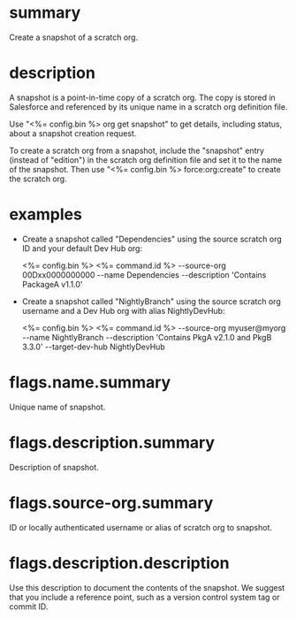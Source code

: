# summary

Create a snapshot of a scratch org.

# description

A snapshot is a point-in-time copy of a scratch org. The copy is stored in Salesforce and referenced by its unique name in a scratch org definition file.

Use "<%= config.bin %> org get snapshot" to get details, including status, about a snapshot creation request.

To create a scratch org from a snapshot, include the "snapshot" entry (instead of "edition") in the scratch org definition file and set it to the name of the snapshot. Then use "<%= config.bin %> force:org:create" to create the scratch org.

# examples

- Create a snapshot called "Dependencies" using the source scratch org ID and your default Dev Hub org:

  <%= config.bin %> <%= command.id %> --source-org 00Dxx0000000000 --name Dependencies --description 'Contains PackageA v1.1.0'

- Create a snapshot called "NightlyBranch" using the source scratch org username and a Dev Hub org with alias NightlyDevHub:

  <%= config.bin %> <%= command.id %> --source-org myuser@myorg --name NightlyBranch --description 'Contains PkgA v2.1.0 and PkgB 3.3.0' --target-dev-hub NightlyDevHub

# flags.name.summary

Unique name of snapshot.

# flags.description.summary

Description of snapshot.

# flags.source-org.summary

ID or locally authenticated username or alias of scratch org to snapshot.

# flags.description.description

Use this description to document the contents of the snapshot. We suggest that you include a reference point, such as a version control system tag or commit ID.
